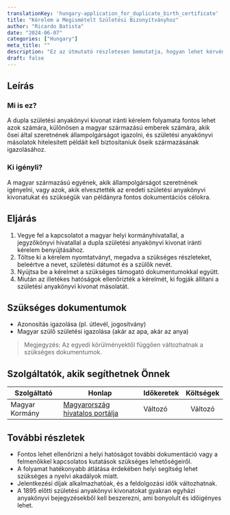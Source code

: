```yaml
---
translationKey: 'hungary-application_for_duplicate_birth_certificate'
title: "Kérelem a Megismételt Születési Bizonyítványhoz"
author: "Ricardo Batista"
date: "2024-06-07"
categories: ["Hungary"]
meta_title: ""
description: "Ez az útmutató részletesen bemutatja, hogyan lehet kérvényezni egy megismételt születési bizonyítványt Magyarországon"
draft: false
---
```


## Leírás
### Mi is ez?
A dupla születési anyakönyvi kivonat iránti kérelem folyamata fontos lehet azok számára, különösen a magyar származású emberek számára, akik ősei által szeretnének állampolgárságot igazolni, és születési anyakönyvi másolatok hitelesített példáit kell biztosítaniuk őseik származásának igazolásához.

### Ki igényli?
A magyar származású egyének, akik állampolgárságot szeretnének igényelni, vagy azok, akik elvesztették az eredeti születési anyakönyvi kivonatukat és szükségük van példányra fontos dokumentációs célokra.

## Eljárás
1. Vegye fel a kapcsolatot a magyar helyi kormányhivatallal, a jegyzőkönyvi hivatallal a dupla születési anyakönyvi kivonat iránti kérelem benyújtásához.
2. Töltse ki a kérelem nyomtatványt, megadva a szükséges részleteket, beleértve a nevet, születési dátumot és a szülők nevét.
3. Nyújtsa be a kérelmet a szükséges támogató dokumentumokkal együtt.
4. Miután az illetékes hatóságok ellenőrizték a kérelmét, ki fogják állítani a születési anyakönyvi kivonat másolatát.

## Szükséges dokumentumok
- Azonosítás igazolása (pl. útlevél, jogosítvány)
- Magyar szülő születési igazolása (akár az apa, akár az anya)

> Megjegyzés: Az egyedi körülményektől függően változhatnak a szükséges dokumentumok.

## Szolgáltatók, akik segíthetnek Önnek

| Szolgáltató        |     Honlap     |     Időkeretek    |       Költségek      |
| --------------- | --------------- |  --------------- | :-------------: |
| Magyar Kormány |  [Magyarország hivatalos portálja](https://magyarorszag.hu/)       |       Változó     |        Változó       |

## További részletek
- Fontos lehet ellenőrizni a helyi hatóságot további dokumentáció vagy a felmenőkkel kapcsolatos kutatások szükséges lehetőségeiről.
- A folyamat hatékonyabb átlátása érdekében helyi segítség lehet szükséges a nyelvi akadályok miatt.
- Jelentkezési díjak alkalmazhatóak, és a feldolgozási idők változhatnak.
- A 1895 előtti születési anyakönyvi kivonatokat gyakran egyházi anyakönyvi bejegyzésekből kell beszerezni, ami bonyolult és időigényes lehet.